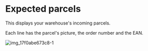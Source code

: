 # Expected parcels

This displays your warehouse's incoming parcels.

Each line has the parcel's picture, the order number and the EAN.

![img_17f0abe673c8-1](https://user-images.githubusercontent.com/1032402/38677439-9525b32e-3e5e-11e8-8e3d-d5b52f48878a.jpeg)